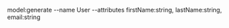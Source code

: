 model:generate 
  --name User 
  --attributes 
    firstName:string,
    lastName:string,
    email:string